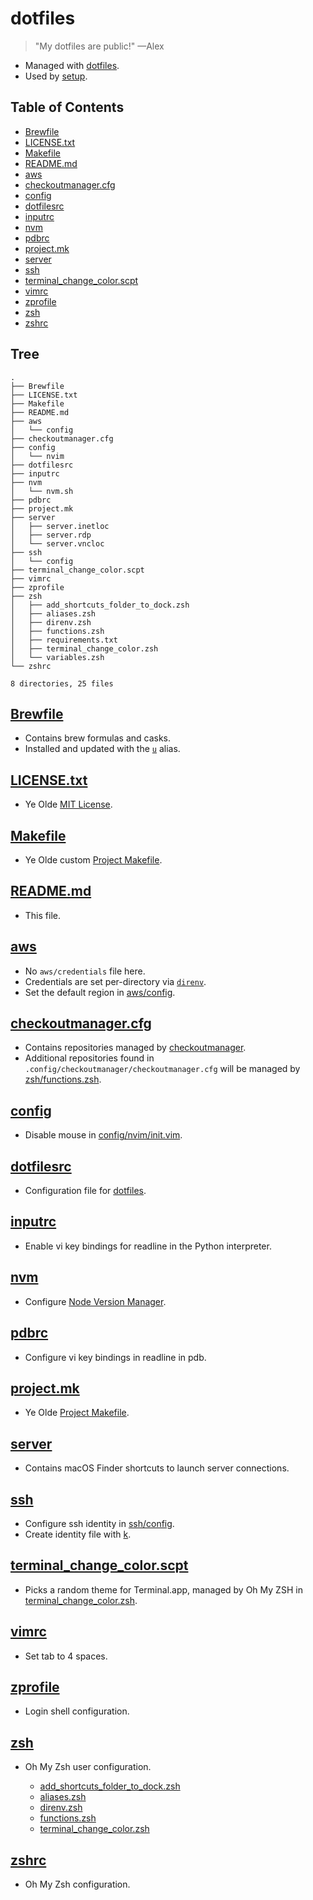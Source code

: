 # dotfiles

> "My dotfiles are public!" —Alex

- Managed with [dotfiles](https://github.com/jbernard/dotfiles).
- Used by [setup](https://github.com/aclark4life/setup).

## Table of Contents
- [Brewfile](#brewfile)
- [LICENSE.txt](#licensetxt)
- [Makefile](#makefile)
- [README.md](#readmemd)
- [aws](#aws)
- [checkoutmanager.cfg](#checkoutmanagercfg)
- [config](#config)
- [dotfilesrc](#dotfilesrc)
- [inputrc](#inputrc)
- [nvm](#nvm)
- [pdbrc](#pdbrc)
- [project.mk](#projectmk)
- [server](#server)
- [ssh](#ssh)
- [terminal_change_color.scpt](#terminal_change_colorscpt)
- [vimrc](#vimrc)
- [zprofile](#zprofile)
- [zsh](#zsh)
- [zshrc](#zshrc)

## Tree

```
.
├── Brewfile
├── LICENSE.txt
├── Makefile
├── README.md
├── aws
│   └── config
├── checkoutmanager.cfg
├── config
│   └── nvim
├── dotfilesrc
├── inputrc
├── nvm
│   └── nvm.sh
├── pdbrc
├── project.mk
├── server
│   ├── server.inetloc
│   ├── server.rdp
│   └── server.vncloc
├── ssh
│   └── config
├── terminal_change_color.scpt
├── vimrc
├── zprofile
├── zsh
│   ├── add_shortcuts_folder_to_dock.zsh
│   ├── aliases.zsh
│   ├── direnv.zsh
│   ├── functions.zsh
│   ├── requirements.txt
│   ├── terminal_change_color.zsh
│   └── variables.zsh
└── zshrc

8 directories, 25 files
```

## [Brewfile](https://github.com/aclark4life/dotfiles/blob/main/Brewfile)

- Contains brew formulas and casks.
- Installed and updated with the [`u`](https://github.com/aclark4life/dotfiles/blob/main/zsh/aliases.zsh#L13-L20) alias.

## [LICENSE.txt](https://github.com/aclark4life/dotfiles/blob/main/LICENSE.txt)

- Ye Olde [MIT License](https://opensource.org/license/mit).

## [Makefile](https://github.com/aclark4life/dotfiles/blob/main/Makefile)

- Ye Olde custom [Project Makefile](https://github.com/aclark4life/project-makefile).

## [README.md](https://github.com/aclark4life/dotfiles/blob/main/README.md)

- This file.

## [aws](https://github.com/aclark4life/dotfiles/blob/main/aws)

- No `aws/credentials` file here.
- Credentials are set per-directory via [`direnv`](https://github.com/aclark4life/dotfiles/blob/main/zsh/direnv.zsh#L15-L37).
- Set the default region in [aws/config](https://github.com/aclark4life/dotfiles/blob/main/aws/config).

## [checkoutmanager.cfg](https://github.com/aclark4life/dotfiles/blob/main/checkoutmanager.cfg)

- Contains repositories managed by [checkoutmanager](https://github.com/reinout/checkoutmanager).
- Additional repositories found in `.config/checkoutmanager/checkoutmanager.cfg` will be managed by [zsh/functions.zsh](https://github.com/aclark4life/dotfiles/blob/main/zsh/functions.zsh#L1-L18).

## [config](https://github.com/aclark4life/dotfiles/blob/main/config)

- Disable mouse in [config/nvim/init.vim](https://github.com/aclark4life/dotfiles/blob/main/config/nvim/init.vim).

## [dotfilesrc](https://github.com/aclark4life/dotfiles/blob/main/dotfilesrc)

- Configuration file for [dotfiles](https://github.com/jbernard/dotfiles).

## [inputrc](https://github.com/aclark4life/dotfiles/blob/main/inputrc)

- Enable vi key bindings for readline in the Python interpreter.

## [nvm](https://github.com/aclark4life/dotfiles/blob/main/nvm)

- Configure [Node Version Manager](https://github.com/nvm-sh/nvm).

## [pdbrc](https://github.com/aclark4life/dotfiles/blob/main/pdbrc)

- Configure vi key bindings in readline in pdb.

## [project.mk](https://github.com/aclark4life/dotfiles/blob/main/project.mk)

- Ye Olde [Project Makefile](https://github.com/aclark4life/project-makefile).

## [server](https://github.com/aclark4life/dotfiles/blob/main/server)

- Contains macOS Finder shortcuts to launch server connections.

## [ssh](https://github.com/aclark4life/dotfiles/blob/main/ssh)

- Configure ssh identity in [ssh/config](https://github.com/aclark4life/dotfiles/blob/main/ssh/config).
- Create identity file with [k](https://github.com/aclark4life/dotfiles/blob/main/zsh/aliases.zsh#L3).

## [terminal_change_color.scpt](https://github.com/aclark4life/dotfiles/blob/main/terminal_change_color.scpt)

- Picks a random theme for Terminal.app, managed by Oh My ZSH in [terminal_change_color.zsh](https://github.com/aclark4life/dotfiles/blob/main/zsh/terminal_change_color.zsh).

## [vimrc](https://github.com/aclark4life/dotfiles/blob/main/vimrc)

- Set tab to 4 spaces.

## [zprofile](https://github.com/aclark4life/dotfiles/blob/main/zprofile)

- Login shell configuration.

## [zsh](https://github.com/aclark4life/dotfiles/blob/main/zsh)

- Oh My Zsh user configuration.

    - [add_shortcuts_folder_to_dock.zsh](https://github.com/aclark4life/dotfiles/blob/main/zsh/add_shortcuts_folder_to_dock.zsh)
    - [aliases.zsh](https://github.com/aclark4life/dotfiles/blob/main/zsh/aliases.zsh)
    - [direnv.zsh](https://github.com/aclark4life/dotfiles/blob/main/zsh/direnv.zsh)
    - [functions.zsh](https://github.com/aclark4life/dotfiles/blob/main/zsh/functions.zsh)
    - [terminal_change_color.zsh](https://github.com/aclark4life/dotfiles/blob/main/zsh/terminal_change_color.zsh)

## [zshrc](https://github.com/aclark4life/dotfiles/blob/main/zshrc)

- Oh My Zsh configuration.
